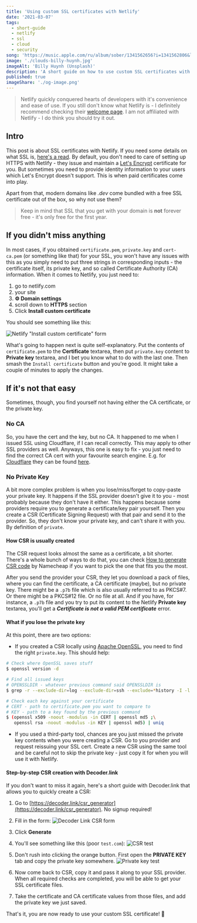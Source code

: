 ```yaml
---
title: 'Using custom SSL certificates with Netlify'
date: '2021-03-07'
tags:
  - short-guide
  - netlify
  - ssl
  - cloud
  - security
song: 'https://music.apple.com/ru/album/sober/1341562656?i=1341562806&l=en'
image: './clouds-billy-huynh.jpg'
imageAlt: 'Billy Huynh (Unsplash)'
description: 'A short guide on how to use custom SSL certificates with Netlify to improve security of your users in the cloud.'
published: true
imageShare: './og-image.png'
---
```


> Netlify quickly conquered hearts of developers with it's convenience and ease of use. If you still don't know what Netlify is - I definitely recommend checking their [welcome page](https://docs.netlify.com). I am not affiliated with Netlify - I do think you should try it out.

## Intro

This post is about SSL certificates with Netlify. If you need some details on what SSL is, [here's a read](https://kinsta.com/knowledgebase/how-ssl-works/). By default, you don't need to care of setting up HTTPS with Netlify - they issue and maintain a [Let's Encrypt](https://docs.netlify.com) certificate for you. But sometimes you need to provide identity information to your users which Let's Encrypt doesn't support. This is when paid certificates come into play.

Apart from that, modern domains like _.dev_ come bundled with a free SSL certificate out of the box, so why not use them?

> Keep in mind that SSL that you get with your domain is **not** forever free - it's only free for the first year.

## If you didn't miss anything

In most cases, if you obtained `certificate.pem`, `private.key` and `cert-ca.pem` (or something like that) for your SSL, you won't have any issues with this as you simply need to put three strings in corresponding inputs - the certificate itself, its private key, and so called Certificate Authority (CA) information. When it comes to Netlify, you just need to:

1. go to netlify.com
2. your site
3. **⚙️ Domain settings**
4. scroll down to **HTTPS** section
5. Click **Install custom certificate**

You should see something like this:

![Netlify "Install custom certificate" form](./netlify-install-custom-certificate.png)

What's going to happen next is quite self-explanatory. Put the contents of `certificate.pem` to the **Certificate** textarea, then put `private.key` content to **Private key** textarea, and I bet you know what to do with the last one. Then smash the `Install certificate` button and you're good. It might take a couple of minutes to apply the changes.

## If it's not that easy

Sometimes, though, you find yourself not having either the CA certificate, or the private key.

### No CA

So, you have the cert and the key, but no CA. It happened to me when I issued SSL using Cloudflare, if I can recall correctly. This may apply to other SSL providers as well. Anyways, this one is easy to fix - you just need to find the correct CA cert with your favourite search engine. E.g. for [Cloudflare](https://cloudflare.com) they can be found [here](https://developers.cloudflare.com/ssl/origin-configuration/origin-ca).

### No Private Key

A bit more complex problem is when you lose/miss/forget to copy-paste your private key. It happens if the SSL provider doesn't give it to you - most probably because they don't have it either. This happens because some providers require you to generate a certificate/key pair yourself. Then you create a CSR (Certificate Signing Request) with that pair and send it to the provider. So, they don't know your private key, and can't share it with you. By definition of `private`.

#### How CSR is usually created

The CSR request looks almost the same as a certificate, a bit shorter. There's a whole bunch of ways to do that, you can check [How to generate CSR code](https://www.namecheap.com/support/knowledgebase/article.aspx/467/14/how-to-generate-csr-certificate-signing-request-code/) by Namecheap if you want to pick the one that fits you the most.

After you send the provider your CSR, they let you download a pack of files, where you can find the certificate, a CA certificate (maybe), but no private key. There might be a `.p7b` file which is also usually referred to as PKCS#7. Or there might be a PKCS#12 file. Or no file at all. And if you have, for instance, a `.p7b` file and you try to put its content to the Netlify **Private key** textarea, you'll get a **_Certificate is not a valid PEM certificate_** error.

#### What if you lose the private key

At this point, there are two options:

- If you created a CSR locally using [Apache OpenSSL](https://www.openssl.org), you need to find the right `private.key`. This should help:

```sh
# Check where OpenSSL saves stuff
$ openssl version -d

# Find all issued keys
# OPENSSLDIR - whatever previous command said OPENSSLDIR is
$ grep -r --exclude-dir=log --exclude-dir=ssh --exclude=*history -I -l -e '-----BEGIN PRIVATE*' -e '-----BEGIN RSA*' -e ‘-----BEGIN EC*’ OPENSSLDIR 2> /dev/null

# Check each key against your certificate
# CERT - path to certificate.pem you want to compare to
# KEY - path to a key found by the previous command
$ (openssl x509 -noout -modulus -in CERT | openssl md5 ;\
   openssl rsa -noout -modulus -in KEY | openssl md5) | uniq
```

- If you used a third-party tool, chances are you just missed the private key contents when you were creating a CSR. Go to you provider and request reissuing your SSL cert. Create a new CSR using the same tool and be careful not to skip the private key - just copy it for when you will use it with Netlify.

#### Step-by-step CSR creation with Decoder.link

If you don't want to miss it again, here's a short guide with Decoder.link that allows you to quickly create a CSR:

1. Go to [https://decoder.link/csr_generator](https://decoder.link/csr_generator). No signup required!

2. Fill in the form:
   ![Decoder Link CSR form](./decoder-link-csr-form.png)

3. Click **Generate**
4. You'll see something like this (poor `test.com`):
   ![CSR test](./csr.png)
5. Don't rush into clicking the orange button. First open the **PRIVATE KEY** tab and copy the private key somewhere.
   ![Private key test](./private-key.png)
6. Now come back to CSR, copy it and pass it along to your SSL provider. When all required checks are completed, you will be able to get your SSL certificate files.
7. Take the certificate and CA certificate values from those files, and add the private key we just saved.

That's it, you are now ready to use your custom SSL certificate! 🙌
